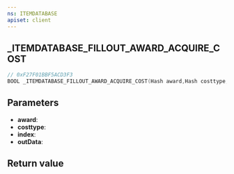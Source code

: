 ```yaml
---
ns: ITEMDATABASE
apiset: client
---
```

## _ITEMDATABASE_FILLOUT_AWARD_ACQUIRE_COST

```c
// 0xF27F01BBF5ACD3F3
BOOL _ITEMDATABASE_FILLOUT_AWARD_ACQUIRE_COST(Hash award,Hash costtype,int index,Any* outData);
```


## Parameters
* **award**:
* **costtype**:
* **index**:
* **outData**:

## Return value